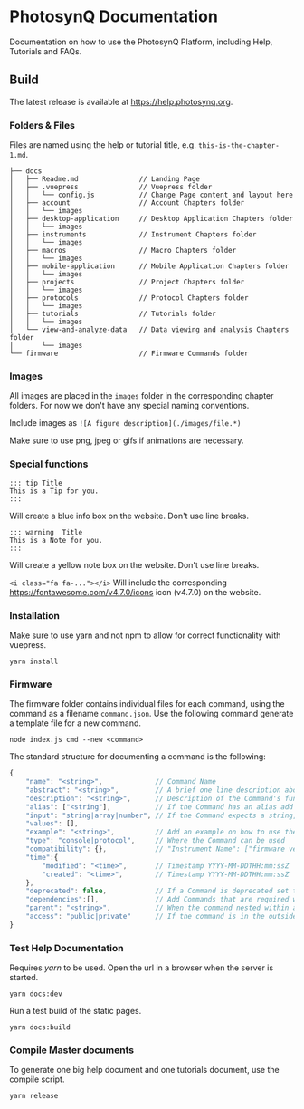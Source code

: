 # PhotosynQ Documentation

Documentation on how to use the PhotosynQ Platform, including Help, Tutorials and FAQs.

## Build

The latest release is available at <https://help.photosynq.org>.

### Folders & Files

Files are named using the help or tutorial title, e.g. `this-is-the-chapter-1.md`.

```shell
├── docs
│   ├── Readme.md               // Landing Page
│   ├── .vuepress               // Vuepress folder
│   │   └── config.js           // Change Page content and layout here
│   ├── account                 // Account Chapters folder
│   │   └── images
│   ├── desktop-application     // Desktop Application Chapters folder
│   │   └── images
│   ├── instruments             // Instrument Chapters folder
│   │   └── images
│   ├── macros                  // Macro Chapters folder
│   │   └── images
│   ├── mobile-application      // Mobile Application Chapters folder
│   │   └── images
│   ├── projects                // Project Chapters folder
│   │   └── images
│   ├── protocols               // Protocol Chapters folder
│   │   └── images
│   ├── tutorials               // Tutorials folder
│   │   └── images
│   └── view-and-analyze-data   // Data viewing and analysis Chapters folder
│       └── images
└── firmware                    // Firmware Commands folder
```

### Images

All images are placed in the `images` folder in the corresponding chapter folders. For now we don't have any special naming conventions.

Include images as `![A figure description](./images/file.*)`

Make sure to use png, jpeg or gifs if animations are necessary.

### Special functions

```
::: tip Title
This is a Tip for you.
:::
```

Will create a blue info box on the website. Don't use line breaks.

```
::: warning  Title
This is a Note for you.
:::
```

Will create a yellow note box on the website. Don't use line breaks.

`<i class="fa fa-..."></i>` Will include the corresponding <https://fontawesome.com/v4.7.0/icons> icon (v4.7.0) on the website.

### Installation

Make sure to use yarn and not npm to allow for correct functionality with vuepress.

```shell
yarn install
```

### Firmware

The firmware folder contains individual files for each command, using the command as a filename `command.json`. Use the following command generate a template file for a new command.

```shell
node index.js cmd --new <command>
```

The standard structure for documenting a command is the following:

```javascript
{
    "name": "<string>",             // Command Name
    "abstract": "<string>",         // A brief one line description about the Command's function
    "description": "<string>",      // Description of the Command's function
    "alias": ["<string"],           // If the Command has an alias add it here, no separate file needed
    "input": "string|array|number", // If the Command expects a string, number or array
    "values": [],
    "example": "<string>",          // Add an example on how to use the command
    "type": "console|protocol",     // Where the Command can be used
    "compatibility": {},            // "Instrument Name": ["firmware version",...]
    "time":{
        "modified": "<time>",       // Timestamp YYYY-MM-DDTHH:mm:ssZ
        "created": "<time>",        // Timestamp YYYY-MM-DDTHH:mm:ssZ
    },
    "deprecated": false,            // If a Command is deprecated set to true
    "dependencies":[],              // Add Commands that are required with this command in protocols
    "parent": "<string>",           // When the command nested within a command
    "access": "public|private"      // If the command is in the outside documentation
}
```

### Test Help Documentation

Requires *yarn* to be used. Open the url in a browser when the server is started.

```shell
yarn docs:dev
```

Run a test build of the static pages.

```shell
yarn docs:build
```

### Compile Master documents

To generate one big help document and one tutorials document, use the compile script.

```shell
yarn release
```
